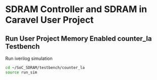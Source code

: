 # SDRAM Controller and SDRAM in Caravel User Project
## Run User Project Memory Enabled counter_la Testbench
Run iverilog simulation
```sh
cd ~/SoC_SDRAM/testbench/counter_la
source run_sim
```
